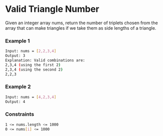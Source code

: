 # Valid Triangle Number

Given an integer array nums, return the number of triplets chosen from the array that can make triangles if we take them as side lengths of a triangle.

### Example 1
```sh
Input: nums = [2,2,3,4]
Output: 3
Explanation: Valid combinations are: 
2,3,4 (using the first 2)
2,3,4 (using the second 2)
2,2,3
```

### Example 2
```sh
Input: nums = [4,2,3,4]
Output: 4
```

### Constraints
```sh
1 <= nums.length <= 1000
0 <= nums[i] <= 1000
```
